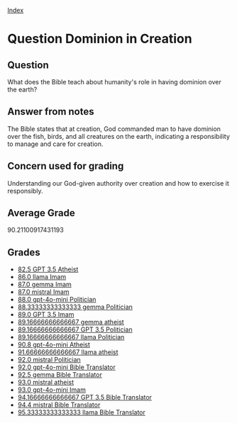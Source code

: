 
[Index](../../index.md)
# Question Dominion in Creation
## Question
What does the Bible teach about humanity's role in having dominion over the earth?

## Answer from notes
The Bible states that at creation, God commanded man to have dominion over the fish, birds, and all creatures on the earth, indicating a responsibility to manage and care for creation.

## Concern used for grading
Understanding our God-given authority over creation and how to exercise it responsibly.

## Average Grade
90.21100917431193

## Grades
 * [82.5 GPT 3.5 Atheist](../answers/GPT_3.5_Atheist/Dominion_in_Creation.md)
 * [86.0 llama Imam](../answers/llama_Imam/Dominion_in_Creation.md)
 * [87.0 gemma Imam](../answers/gemma_Imam/Dominion_in_Creation.md)
 * [87.0 mistral Imam](../answers/mistral_Imam/Dominion_in_Creation.md)
 * [88.0 gpt-4o-mini Politician](../answers/gpt-4o-mini_Politician/Dominion_in_Creation.md)
 * [88.33333333333333 gemma Politician](../answers/gemma_Politician/Dominion_in_Creation.md)
 * [89.0 GPT 3.5 Imam](../answers/GPT_3.5_Imam/Dominion_in_Creation.md)
 * [89.16666666666667 gemma atheist](../answers/gemma_atheist/Dominion_in_Creation.md)
 * [89.16666666666667 GPT 3.5 Politician](../answers/GPT_3.5_Politician/Dominion_in_Creation.md)
 * [89.16666666666667 llama Politician](../answers/llama_Politician/Dominion_in_Creation.md)
 * [90.8 gpt-4o-mini Atheist](../answers/gpt-4o-mini_Atheist/Dominion_in_Creation.md)
 * [91.66666666666667 llama atheist](../answers/llama_atheist/Dominion_in_Creation.md)
 * [92.0 mistral Politician](../answers/mistral_Politician/Dominion_in_Creation.md)
 * [92.0 gpt-4o-mini Bible Translator](../answers/gpt-4o-mini_Bible_Translator/Dominion_in_Creation.md)
 * [92.5 gemma Bible Translator](../answers/gemma_Bible_Translator/Dominion_in_Creation.md)
 * [93.0 mistral atheist](../answers/mistral_atheist/Dominion_in_Creation.md)
 * [93.0 gpt-4o-mini Imam](../answers/gpt-4o-mini_Imam/Dominion_in_Creation.md)
 * [94.16666666666667 GPT 3.5 Bible Translator](../answers/GPT_3.5_Bible_Translator/Dominion_in_Creation.md)
 * [94.4 mistral Bible Translator](../answers/mistral_Bible_Translator/Dominion_in_Creation.md)
 * [95.33333333333333 llama Bible Translator](../answers/llama_Bible_Translator/Dominion_in_Creation.md)
